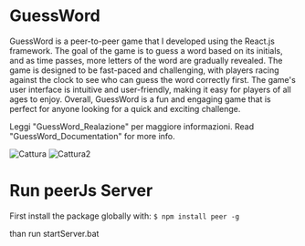 # GuessWord
GuessWord is a peer-to-peer game that I developed using the React.js framework. The goal of the game is to guess a word based on its initials, and as time passes, more letters of the word are gradually revealed. The game is designed to be fast-paced and challenging, with players racing against the clock to see who can guess the word correctly first. The game's user interface is intuitive and user-friendly, making it easy for players of all ages to enjoy. Overall, GuessWord is a fun and engaging game that is perfect for anyone looking for a quick and exciting challenge.

Leggi "GuessWord_Realazione" per maggiore informazioni.
Read "GuessWord_Documentation" for more info.

![Cattura](https://user-images.githubusercontent.com/97694176/229146891-bc04ce33-117a-4f71-86ef-773a0a189a68.PNG)
![Cattura2](https://user-images.githubusercontent.com/97694176/229146806-36525cd9-5e04-4734-b315-ab861af0f7fe.PNG)

# Run peerJs Server
First install the package globally with:
```$ npm install peer -g```

than run startServer.bat
